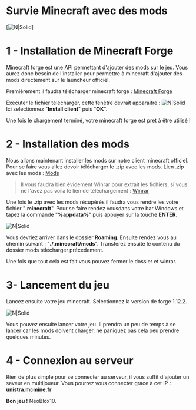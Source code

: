 # Survie Minecraft avec des mods

[![N|Solid](https://www.minecraft.net/content/dam/minecraft/pmp/bees-hero.jpg)]

# 1 - Installation de Minecraft Forge
Minecraft forge est une API permettant d'ajouter des mods sur le jeu. Vous aurez donc besoin de l'installer pour permettre à minecraft d'ajouter des mods directement sur le launcheur officiel.

Premièrement il faudra télécharger minecraft forge : [Minecraft Forge](https://adfoc.us/serve/sitelinks/?id=271228&url=https://files.minecraftforge.net/maven/net/minecraftforge/forge/1.12.2-14.23.5.2847/forge-1.12.2-14.23.5.2847-installer-win.exe)

Executer le fichier télécharger, cette fenêtre devrait apparaitre : 
![N|Solid](https://zupimages.net/up/20/12/nson.png)
Ici selectionnez "**Install client**" puis "**OK**".

Une fois le chargement terminé, votre minecraft forge est pret à être utilisé !

# 2 - Installation des mods
Nous allons maintenant installer les mods sur notre client minecraft officiel.
Pour se faire vous allez devoir télécharger le .zip avec les mods.
Lien .zip avec les mods : [Mods](https://drive.google.com/open?id=1pn2Ok5WEfDyl2Ad7sn7dAqh40IcIc3iG)
> Il vous faudra bien évidement Winrar pour extrait les fichiers, si vous ne l'avez pas voila le lien de téléchargement :
> [Winrar](https://www.win-rar.com/postdownload.html?&L=10)

Une fois le .zip avec les mods récupérés il faudra vous rendre les votre fichier "**.minecraft**".
Pour se faire rendez vousdans votre bar Windows et tapez la commande "**%appdata%**" puis appuyer sur la touche **ENTER**.

![N|Solid](https://zupimages.net/up/20/12/cny5.png)

Vous devriez arriver dans le dossier **Roaming**.
Ensuite rendez vous au chemin suivant : "**./.minecraft/mods**".
Transferez ensuite le contenu du dossier mods télécharger précedement.

Une fois que tout cela est fait vous pouvez fermer le dossier et winrar.

# 3- Lancement du jeu

Lancez ensuite votre jeu minecraft.
Selectionnez la version de forge 1.12.2.

![N|Solid](https://zupimages.net/up/20/12/bk4m.png)

Vous pouvez ensuite lancer votre jeu.
Il prendra un peu de temps à se lancer car les mods doivent charger, ne paniquez pas cela peu prendre quelques minutes.

# 4 - Connexion au serveur
Rien de plus simple pour se connecter au serveur, il vous suffit d'ajouter un seveur en multijoueur.
Vous pourrez vous connecter grace à cet IP : **unistra.mcmine.fr**

**Bon jeu !**
NeoBlox10.
